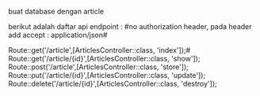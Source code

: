 buat database dengan article

berikut adalah daftar api endpoint :
#no authorization header, pada header add accept : application/json#


Route::get('/article',[ArticlesController::class, 'index']);#
Route::get('/article/{id}',[ArticlesController::class, 'show']);
Route::post('/article',[ArticlesController::class, 'store']);
Route::put('/article/{id}',[ArticlesController::class, 'update']);
Route::delete('/article/{id}',[ArticlesController::class, 'destroy']);
